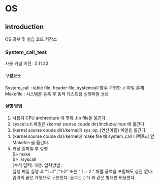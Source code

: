 # OS 
## introduction 
OS 공부 및 실습 코드 저장소     

### System_call_test
사용 커널 버전 : 5.11.22    

#### 구성요소 
System_call :  table file, header file, systemcall 함수 구현한 .c 파일 존재     
Makefile : 시스템콜 등록 후 동작 테스트용 실행파일 생성     
#### 실행 방법
1. 사용자 CPU archtecture 에 맞춰 .tlb file을 옮긴다.    
2. syscalls.h 파일은 {kernel sourse coude dir}/include/linux 에 옮긴다. 
3. {kernel sourse coude dir}/kernel에 sys_op_{연산이름} 파일을 옮긴다. 
4. {kernel sourse coude dir}/kernel에 make file 에 system_call 디렉토리 안 Makefile 을 옮긴다.     
5. 커널 컴파일 후 실행     
$> make   
$> ./syscall     
(수식 입력) 개행.
입력방법 :      
실행 파일 실행 후 “1+2” ,”1-2” 또는 “  1 +     2 “ 처럼 공백을 포함해도 상관 없다.     
입력의 끝은 개행으로 구분한다. 음수는 (-1) 과 같은 형태만 허용한다.      
